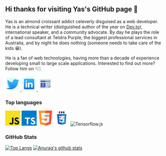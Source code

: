## Hi thanks for visiting Yas's GitHub page 👋

Yas is an almond croissant addict celeverly disguised as a web developer. He is a technical writer (distiguished author of the year on [Dev.to](https://dev.to/yashints)), international speaker, and a community advocate. By day he plays the role of a lead consultant at Telstra Purple, the biggest professional services in Australia, and by night he does nothing (someone needs to take care of the kids 😁).

He is a fan of web technologies, having more than a decade of experience developing small to large scale applications. Interested to find out more? Follow him on 👇🏼

<a href="https://twitter.com/yashints" target="_blank">
  <img width="48" src="./assets/icons8-twitter.svg" alt="Twitter"/>
</a>
<a href="https://linkedin.com/in/yashints" target="_blank">
  <img width="48" src="./assets/icons8-linkedin.svg" alt="LinkedIn"/>
</a>
<a href="https://yashints.dev" target="_blank">
  <img width="48" src="./assets/icons8-google-news.svg" alt="Website"/>
</a>

### Top languages
<img width="48" src="./assets/javascript.svg" alt="JavaScript"/>
<img width="48" src="./assets/typescript.svg" alt="TypeScript"/>
<img width="48" src="./assets/html.svg" alt="HTML"/>
<img width="48" src="./assets/css3.svg" alt="CSS"/>
<img width="48" src="./assets/tjfs.svg" alt="Tensorflow.js"/>

### GitHub Stats

[![Top Langs](https://github-readme-stats.vercel.app/api/top-langs/?username=yashints&theme=tokyonight)](https://github.com/yashints/github-readme-stats)
[![Anurag's github stats](https://github-readme-stats.vercel.app/api?username=yashints&show_icons=true&theme=tokyonight)](https://github.com/yashints/github-readme-stats)
